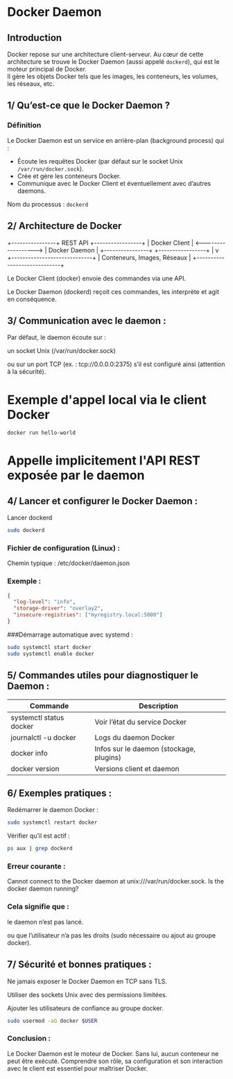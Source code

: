 # Docker Daemon

## Introduction

Docker repose sur une architecture client-serveur. Au cœur de cette architecture se trouve le Docker Daemon (aussi appelé `dockerd`), qui est le moteur principal de Docker.  
Il gère les objets Docker tels que les images, les conteneurs, les volumes, les réseaux, etc.

## 1/ Qu’est-ce que le Docker Daemon ?

### Définition

Le Docker Daemon est un service en arrière-plan (background process) qui :
- Écoute les requêtes Docker (par défaut sur le socket Unix `/var/run/docker.sock`).  
- Crée et gère les conteneurs Docker.  
- Communique avec le Docker Client et éventuellement avec d’autres daemons.  

Nom du processus : `dockerd`

## 2/ Architecture de Docker

+----------------+       REST API       +-----------------+
|  Docker Client | <------------------> | Docker Daemon   |
+----------------+                     +-----------------+
                                                |
                                                v
                                  +-----------------------------+
                                  | Conteneurs, Images, Réseaux |
                                  +-----------------------------+

Le Docker Client (docker) envoie des commandes via une API.

Le Docker Daemon (dockerd) reçoit ces commandes, les interprète et agit en conséquence.

## 3/ Communication avec le daemon :

Par défaut, le daemon écoute sur :

un socket Unix (/var/run/docker.sock)

ou sur un port TCP (ex. : tcp://0.0.0.0:2375) s’il est configuré ainsi (attention à la sécurité).

# Exemple d'appel local via le client Docker
```bash
docker run hello-world
```

# Appelle implicitement l'API REST exposée par le daemon

## 4/ Lancer et configurer le Docker Daemon :

Lancer dockerd 
```bash
sudo dockerd
```

### Fichier de configuration (Linux) :

Chemin typique : /etc/docker/daemon.json

### Exemple :

```json
{
  "log-level": "info",
  "storage-driver": "overlay2",
  "insecure-registries": ["myregistry.local:5000"]
}
```
	
###Démarrage automatique avec systemd :

```bash
sudo systemctl start docker
sudo systemctl enable docker
```

## 5/ Commandes utiles pour diagnostiquer le Daemon :

| Commande               | Description                        |
|------------------------|------------------------------------|
| systemctl status docker | Voir l’état du service Docker      |
| journalctl -u docker    | Logs du daemon Docker              |
| docker info             | Infos sur le daemon (stockage, plugins) |
| docker version          | Versions client et daemon          |

## 6/ Exemples pratiques :

Redémarrer le daemon Docker :

```bash
sudo systemctl restart docker
```

Vérifier qu’il est actif :

```bash
ps aux | grep dockerd
```

### Erreur courante :

Cannot connect to the Docker daemon at unix:///var/run/docker.sock. Is the docker daemon running?

### Cela signifie que :

le daemon n’est pas lancé.

ou que l’utilisateur n’a pas les droits (sudo nécessaire ou ajout au groupe docker).

## 7/ Sécurité et bonnes pratiques :

Ne jamais exposer le Docker Daemon en TCP sans TLS.

Utiliser des sockets Unix avec des permissions limitées.

Ajouter les utilisateurs de confiance au groupe docker.

```bash
sudo usermod -aG docker $USER
```

### Conclusion :

Le Docker Daemon est le moteur de Docker. Sans lui, aucun conteneur ne peut être exécuté. Comprendre son rôle, sa configuration et son interaction avec le client est essentiel pour maîtriser Docker.


